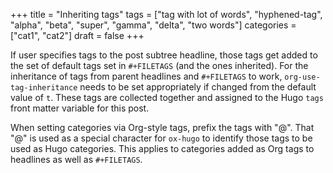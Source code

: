 +++
title = "Inheriting tags"
tags = ["tag with lot of words", "hyphened-tag", "alpha", "beta", "super", "gamma", "delta", "two words"]
categories = ["cat1", "cat2"]
draft = false
+++

If user specifies tags to the post subtree headline, those tags get
added to the set of default tags set in `#+FILETAGS` (and the ones
inherited). For the inheritance of tags from parent headlines and
`#+FILETAGS` to work, `org-use-tag-inheritance` needs to be set
appropriately if changed from the default value of `t`. These tags are
collected together and assigned to the Hugo `tags` front matter
variable for this post.

When setting categories via Org-style tags, prefix the tags with
"@". That "@" is used as a special character for `ox-hugo` to identify
those tags to be used as Hugo categories. This applies to categories
added as Org tags to headlines as well as `#+FILETAGS`.
